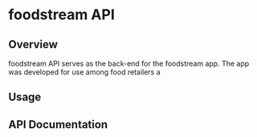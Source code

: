 # foodstream API

## Overview

foodstream API serves as the back-end for the foodstream app. The app was developed for use among food retailers a

## Usage

## API Documentation

